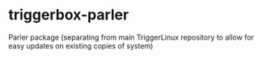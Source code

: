 # triggerbox-parler
Parler package (separating from main TriggerLinux repository to allow for easy updates on existing copies of system)
